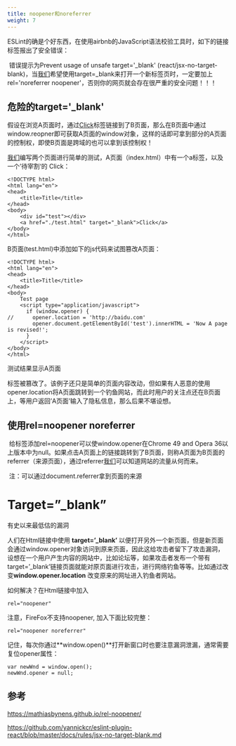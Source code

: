 ```yaml
---
title: noopener和noreferrer
weight: 7
---
```

<div>
 ESLint的确是个好东西，在使用airbnb的JavaScript语法校验工具时，如下的<a>链接标签报出了安全错误：

 ​ 错误提示为Prevent usage of unsafe target='_blank' (react/jsx-no-target-blank)，当[我们](https://www.w3cdoc.com)希望使用target=_blank来打开一个新标签页时，一定要加上rel='noreferrer noopener'，否则你的网页就会存在很严重的安全问题！！！
  
  ##   危险的target='_blank'
  

 ​ 假设在浏览A页面时，通过<a target="_blank" href="http://baidu.com/">Click</a>标签链接到了B页面，那么在B页面中通过window.reopner即可获取A页面的window对象，这样的话即可拿到部分的A页面的控制权，即使B页面是跨域的也可以拿到该控制权！

[我们](https://www.w3cdoc.com)编写两个页面进行简单的测试，A页面（index.html）中有一个a标签，以及一个’待宰割‘的 Click：
```
<!DOCTYPE html>
<html lang="en">
<head>
    <title>Title</title>
</head>
<body>
    <div id="test"></div>
    <a href="./test.html" target="_blank">Click</a>
</body>
</html>
```
B页面(test.html)中添加如下的js代码来试图篡改A页面：

```
<!DOCTYPE html>
<html lang="en">
<head>
    <title>Title</title>
</head>
<body>
    Test page
    <script type="application/javascript">
      if (window.opener) {
//      opener.location = 'http://baidu.com'
        opener.document.getElementById('test').innerHTML = 'Now A page is revised!';
      }
    </script>
</body>
</html>
```
 ​ 测试结果显示A页面<div>标签被篡改了。该例子还只是简单的页面内容改动，但如果有人恶意的使用opener.location将A页面跳转到一个钓鱼网站，而此时用户的关注点还在B页面上，等用户返回&#8217;A页面&#8217;输入了隐私信息，那么后果不堪设想。
  
  ##   使用rel=noopener noreferrer
  

 ​ 给<a>标签添加rel=noopener可以使window.opener在Chrome 49 and Opera 36以上版本中为null。如果点击A页面上的链接跳转到了B页面，则称A页面为B页面的referrer（来源页面），通过referrer[我们](https://www.w3cdoc.com)可以知道网站的流量从何而来。
  
 ​ 注：可以通过document.referrer拿到页面的来源
</div>

# Target=”_blank”
有史以来最低估的漏洞

人们在Html链接中使用 **target=’_blank’** 以便打开另外一个新页面，但是新页面会通过window.opener对象访问到原来页面，因此这给攻击者留下了攻击漏洞，设想在一个用户产生内容的网站中，比如论坛等，如果攻击者发布一个带有target=&#8217;_blank&#8217;链接页面就能对原页面进行攻击，进行网络钓鱼等等。比如通过改变**window.opener.location** 改变原来的网址进入钓鱼者网站。

如何解决？在Html链接中加入

```
rel="noopener"
```

注意，FireFox不支持noopener, 加入下面比较完整：

```
rel="noopener noreferrer"
```

记住，每次你通过**window.open()**打开新窗口时也要注意漏洞泄漏，通常需要复位opener属性：

```
var newWnd = window.open();
newWnd.opener = null;
```

##   参考
  

 <a href="https://mathiasbynens.github.io/rel-noopener/" target="_blank" rel="nofollow noopener">https://mathiasbynens.github.io/rel-noopener/</a>
  
 <a href="https://github.com/yannickcr/eslint-plugin-react/blob/master/docs/rules/jsx-no-target-blank.md" target="_blank" rel="nofollow noopener">https://github.com/yannickcr/eslint-plugin-react/blob/master/docs/rules/jsx-no-target-blank.md</a>
  